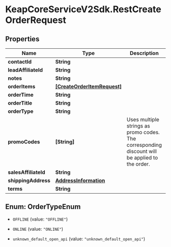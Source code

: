 # KeapCoreServiceV2Sdk.RestCreateOrderRequest

## Properties

Name | Type | Description | Notes
------------ | ------------- | ------------- | -------------
**contactId** | **String** |  | 
**leadAffiliateId** | **String** |  | [optional] 
**notes** | **String** |  | [optional] 
**orderItems** | [**[CreateOrderItemRequest]**](CreateOrderItemRequest.md) |  | 
**orderTime** | **String** |  | 
**orderTitle** | **String** |  | 
**orderType** | **String** |  | 
**promoCodes** | **[String]** | Uses multiple strings as promo codes. The corresponding discount will be applied to the order. | [optional] 
**salesAffiliateId** | **String** |  | [optional] 
**shippingAddress** | [**AddressInformation**](AddressInformation.md) |  | [optional] 
**terms** | **String** |  | [optional] 



## Enum: OrderTypeEnum


* `OFFLINE` (value: `"OFFLINE"`)

* `ONLINE` (value: `"ONLINE"`)

* `unknown_default_open_api` (value: `"unknown_default_open_api"`)




